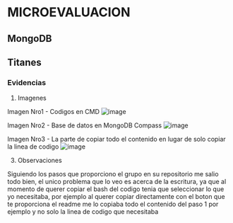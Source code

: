 # MICROEVALUACION
  ## MongoDB
  ## Titanes

### Evidencias
1. Imagenes

Imagen Nro1 - Codigos en CMD
![image](https://github.com/user-attachments/assets/754028ee-11d7-474b-9202-cc9d98b753f9)

Imagen Nro2 - Base de datos en MongoDB Compass
![image](https://github.com/user-attachments/assets/ee7555af-5ccf-45ee-8a04-32688a51acbe)

Imagen Nro3 - La parte de copiar todo el contenido en lugar de solo copiar la linea de codigo
![image](https://github.com/user-attachments/assets/4ed507b5-7832-4f29-b4fb-eddd11a71c97)

3. Observaciones
   
Siguiendo los pasos que proporciono el grupo en su repositorio me salio todo bien, el unico problema que lo veo es acerca de la escritura, ya que al momento de querer copiar el bash del codigo tenia que seleccionar lo que yo necesitaba, por ejemplo al querer copiar directamente con el boton que te proporciona el readme me lo copiaba todo el contenido del paso 1 por ejemplo y no solo la linea de codigo que necesitaba
